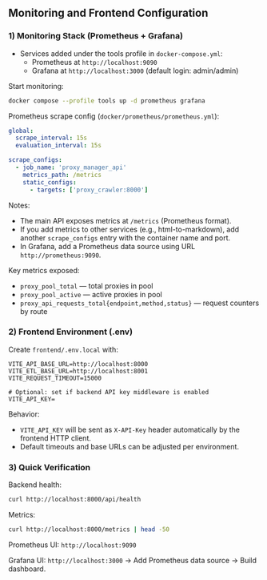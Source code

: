## Monitoring and Frontend Configuration

### 1) Monitoring Stack (Prometheus + Grafana)

- Services added under the tools profile in `docker-compose.yml`:
  - Prometheus at `http://localhost:9090`
  - Grafana at `http://localhost:3000` (default login: admin/admin)

Start monitoring:

```bash
docker compose --profile tools up -d prometheus grafana
```

Prometheus scrape config (`docker/prometheus/prometheus.yml`):

```yaml
global:
  scrape_interval: 15s
  evaluation_interval: 15s

scrape_configs:
  - job_name: 'proxy_manager_api'
    metrics_path: /metrics
    static_configs:
      - targets: ['proxy_crawler:8000']
```

Notes:
- The main API exposes metrics at `/metrics` (Prometheus format).
- If you add metrics to other services (e.g., html-to-markdown), add another `scrape_configs` entry with the container name and port.
- In Grafana, add a Prometheus data source using URL `http://prometheus:9090`.

Key metrics exposed:
- `proxy_pool_total` — total proxies in pool
- `proxy_pool_active` — active proxies in pool
- `proxy_api_requests_total{endpoint,method,status}` — request counters by route

### 2) Frontend Environment (.env)

Create `frontend/.env.local` with:

```
VITE_API_BASE_URL=http://localhost:8000
VITE_ETL_BASE_URL=http://localhost:8001
VITE_REQUEST_TIMEOUT=15000

# Optional: set if backend API key middleware is enabled
VITE_API_KEY=
```

Behavior:
- `VITE_API_KEY` will be sent as `X-API-Key` header automatically by the frontend HTTP client.
- Default timeouts and base URLs can be adjusted per environment.

### 3) Quick Verification

Backend health:

```bash
curl http://localhost:8000/api/health
```

Metrics:

```bash
curl http://localhost:8000/metrics | head -50
```

Prometheus UI: `http://localhost:9090`

Grafana UI: `http://localhost:3000` → Add Prometheus data source → Build dashboard.


